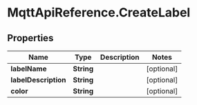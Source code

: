 # MqttApiReference.CreateLabel

## Properties

Name | Type | Description | Notes
------------ | ------------- | ------------- | -------------
**labelName** | **String** |  | [optional] 
**labelDescription** | **String** |  | [optional] 
**color** | **String** |  | [optional] 


